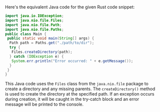 Here's the equivalent Java code for the given Rust code snippet:
```java
import java.io.IOException;
import java.nio.file.Files;
import java.nio.file.Path;
import java.nio.file.Paths;
public class Main {
 public static void main(String[] args) {
  Path path = Paths.get("./path/to/dir");
  try {
   Files.createDirectory(path);
  } catch (IOException e) {
   System.err.println("Error occurred: " + e.getMessage());
  }
 }
}
```
This Java code uses the `Files` class from the `java.nio.file` package to create a directory and any missing parents. The `createDirectory()` method is used to create the directory at the specified path. If an exception occurs during creation, it will be caught in the try-catch block and an error message will be printed to the console.

